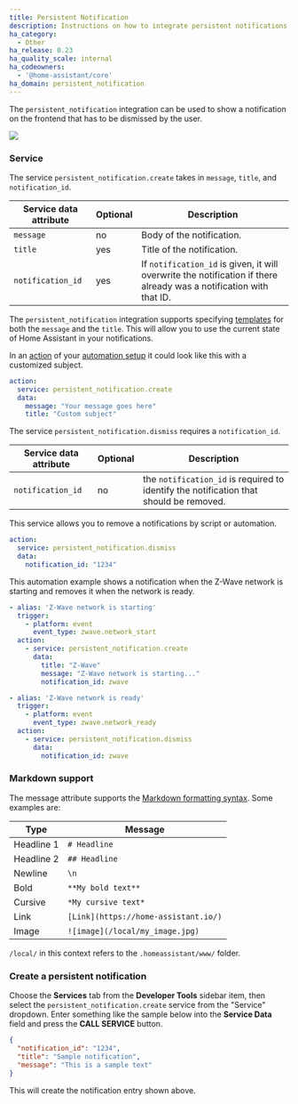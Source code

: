 ```yaml
---
title: Persistent Notification
description: Instructions on how to integrate persistent notifications into Home Assistant.
ha_category:
  - Other
ha_release: 0.23
ha_quality_scale: internal
ha_codeowners:
  - '@home-assistant/core'
ha_domain: persistent_notification
---
```


The `persistent_notification` integration can be used to show a notification on the frontend that has to be dismissed by the user.

<p class='img'>
  <img src='/images/screenshots/persistent-notification.png' />
</p>

### Service

The service `persistent_notification.create` takes in `message`, `title`, and `notification_id`.

| Service data attribute | Optional | Description |
| ---------------------- | -------- | ----------- |
| `message`              |       no | Body of the notification.
| `title`                |      yes | Title of the notification.
| `notification_id`      |      yes | If `notification_id` is given, it will overwrite the notification if there already was a notification with that ID.

The `persistent_notification` integration supports specifying [templates](/topics/templating/) for both the `message` and the `title`. This will allow you to use the current state of Home Assistant in your notifications.

In an [action](/getting-started/automation-action/) of your [automation setup](/getting-started/automation/) it could look like this with a customized subject.

```yaml
action:
  service: persistent_notification.create
  data:
    message: "Your message goes here"
    title: "Custom subject"
```

The service `persistent_notification.dismiss` requires a `notification_id`.

| Service data attribute | Optional | Description |
| ---------------------- | -------- | ----------- |
| `notification_id`      |      no  | the `notification_id` is required to identify the notification that should be removed.

This service allows you to remove a notifications by script or automation.

```yaml
action:
  service: persistent_notification.dismiss
  data:
    notification_id: "1234"
```

This automation example shows a notification when the Z-Wave network is starting and removes it when the network is ready.

```yaml
- alias: 'Z-Wave network is starting'
  trigger:
    - platform: event
      event_type: zwave.network_start
  action:
    - service: persistent_notification.create
      data:
        title: "Z-Wave"
        message: "Z-Wave network is starting..."
        notification_id: zwave

- alias: 'Z-Wave network is ready'
  trigger:
    - platform: event
      event_type: zwave.network_ready
  action:
    - service: persistent_notification.dismiss
      data:
        notification_id: zwave
```

### Markdown support

The message attribute supports the [Markdown formatting syntax](https://daringfireball.net/projects/markdown/syntax). Some examples are:

| Type | Message |
| ---- | ------- |
| Headline 1 | `# Headline` |
| Headline 2 | `## Headline` |
| Newline | `\n` |
| Bold | `**My bold text**` |
| Cursive | `*My cursive text*` |
| Link | `[Link](https://home-assistant.io/)` |
| Image | `![image](/local/my_image.jpg)` |

<div class="note">

  `/local/` in this context refers to the `.homeassistant/www/` folder.

</div>

### Create a persistent notification

Choose the **Services** tab from the **Developer Tools** sidebar item, then select the `persistent_notification.create` service from the "Service" dropdown. Enter something like the sample below into the **Service Data** field and press the **CALL SERVICE** button.

```json
{
  "notification_id": "1234",
  "title": "Sample notification",
  "message": "This is a sample text"
}
```
This will create the notification entry shown above.
